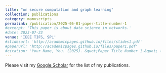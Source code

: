 ```yaml
---
title: "on secure computation and graph learning"
collection: publications
category: manuscripts
permalink: /publication/2025-05-01-paper-title-number-1
#excerpt: 'This paper is about data science in networks.'
#date: 2023-07-23
venue: 'IEEE TIFS, SPL'
#slidesurl: 'http://academicpages.github.io/files/slides1.pdf'
#paperurl: 'http://academicpages.github.io/files/paper1.pdf'
#citation: 'Your Name, You. (2025). &quot;Paper Title Number 1.&quot; <i>Journal 1</i>. 1(1).'
---
```


Please visit my [Google Scholar](https://scholar.google.com/citations?user=aKlnQtUAAAAJ&hl=en&oi=ao) for the list of my publications.